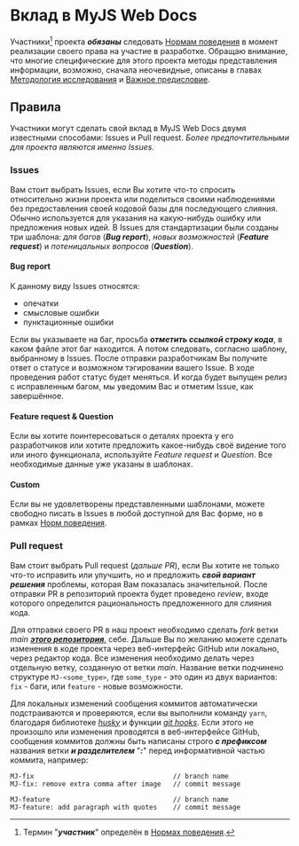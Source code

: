 # Вклад в MyJS Web Docs

Участники[^1] проекта **_обязаны_** следовать [Нормам поведения](/CODE_OF_CONDUCT.md) в момент
реализации своего права на участие в разработке. Обращаю внимание, что многие специфические для
этого проекта методы представления информации, возможно, сначала неочевидные, описаны в главах
[Методология исследования](/Methodology.md) и [Важное предисловие](/Preface.md).

## Правила

Участники могут сделать свой вклад в MyJS Web Docs двумя известными способами: Issues и Pull
request. _Более предпочтительными для проекта являются именно Issues_.

### Issues

Вам стоит выбрать Issues, если Вы хотите что-то спросить относительно жизни проекта или поделиться
своими наблюдениями без предоставления своей кодовой базы для последующего слияния. Обычно
используется для указания на какую-нибудь ошибку или предложения новых идей. В Issues для
стандартизации были созданы три шаблона: _для багов_ (**_Bug report_**), _новых возможностей_
(**_Feature request_**) и _потеницальных вопросов_ (**_Question_**).

#### Bug report

К данному виду Issues относятся:

-   опечатки
-   смысловые ошибки
-   пунктационные ошибки

Если вы указываете на баг, просьба **_отметить ссылкой строку кода_**, в каком файле этот баг
находится. А потом следовать, согласно шаблону, выбранному в Issues. После отправки разработчикам Вы
получите ответ о статусе и возможном тэгировании вашего Issue. В ходе проведения работ статус будет
меняться. И когда будет выпущен релиз с исправленным багом, мы уведомим Вас и отметим Issue, как
завершённое.

#### Feature request & Question

Если вы хотите поинтересоваться о деталях проекта у его разработчиков или хотите предложить
какое-нибудь своё видение того или иного функционала, используйте _Feature request_ и _Question_.
Все необходимые данные уже указаны в шаблонах.

#### Custom

Если вы не удовлетворены представленными шаблонами, можете свободно писать в Issues в любой
доступной для Вас форме, но в рамках [Норм поведения](/CODE_OF_CONDUCT.md).

### Pull request

Вам стоит выбрать Pull request (_дальше PR_), если Вы хотите не только что-то исправить или
улучшить, но и предложить **_свой вариант решения_** проблемы, которая Вам показалась значительной.
После отправки PR в репозиторий проекта будет проведено _review_, входе которого определится
рациональность предложенного для слияния кода.

Для отправки своего PR в наш проект необходимо сделать _fork_ ветки _main_
[**_этого репозитория_**.](https://github.com/denlove/myJS) себе. Дальше Вы по желанию можете
сделать изменения в коде проекта через веб-интерфейс GitHub или локально, через редактор кода. Все
изменения необходимо делать через отдельную ветку, созданную от ветки _main_. Название ветки
подчинено структуре `MJ-<some_type>`, где `some_type` - это один из двух вариантов: `fix` - баги,
или `feature` - новые возможности.

Для локальных изменений сообщения коммитов автоматически подстраиваются и проверяются, если вы
выполнили команду `yarn`, благодаря библиотеке [_husky_](https://typicode.github.io/husky/) и
функции [_git hooks_](https://git-scm.com/docs/githooks). Если этого не произошло или изменения
проводятся в веб-интерфейсе GitHub, сообщения коммитов должны быть написаны строго **_с префиксом_**
названия ветки **_и разделителем_** "**_:_**" перед информативной частью коммита, например:

```
MJ-fix                                   // branch name
MJ-fix: remove extra comma after image   // commit message

MJ-feature                               // branch name
MJ-feature: add paragraph with quotes    // commit message
```

[^1]: Термин "**_участник_**" определён в [Нормах поведения](/CODE_OF_CONDUCT.md).
